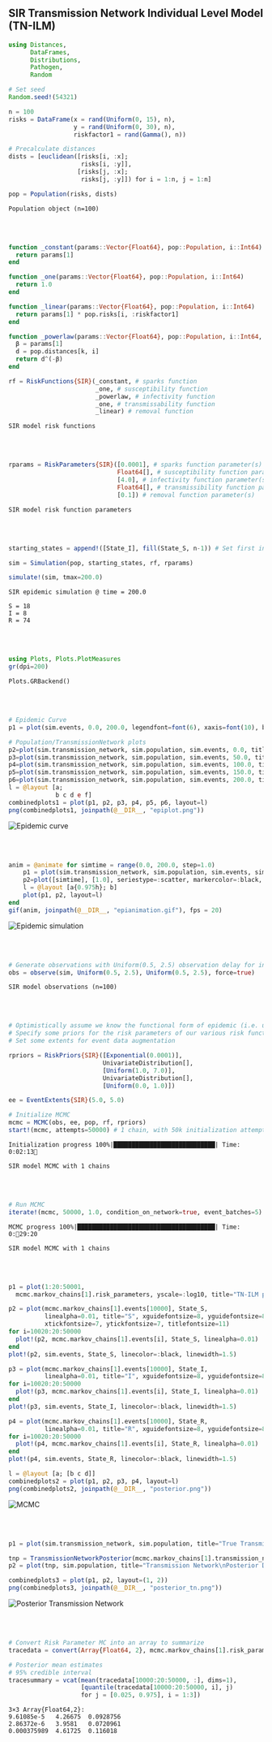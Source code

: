 ## SIR Transmission Network Individual Level Model (TN-ILM)

```julia
using Distances,
      DataFrames,
      Distributions,
      Pathogen,
      Random

# Set seed
Random.seed!(54321)

n = 100
risks = DataFrame(x = rand(Uniform(0, 15), n),
                  y = rand(Uniform(0, 30), n),
                  riskfactor1 = rand(Gamma(), n))

# Precalculate distances
dists = [euclidean([risks[i, :x];
                    risks[i, :y]],
                   [risks[j, :x];
                    risks[j, :y]]) for i = 1:n, j = 1:n]

pop = Population(risks, dists)
```

    Population object (n=100)

<br><br>

```julia
function _constant(params::Vector{Float64}, pop::Population, i::Int64)
  return params[1]
end

function _one(params::Vector{Float64}, pop::Population, i::Int64)
  return 1.0
end

function _linear(params::Vector{Float64}, pop::Population, i::Int64)
  return params[1] * pop.risks[i, :riskfactor1]
end

function _powerlaw(params::Vector{Float64}, pop::Population, i::Int64, k::Int64)
  β = params[1]
  d = pop.distances[k, i]
  return d^(-β)
end

rf = RiskFunctions{SIR}(_constant, # sparks function
                        _one, # susceptibility function
                        _powerlaw, # infectivity function
                        _one, # transmissability function
                        _linear) # removal function
```

    SIR model risk functions

<br><br>

```julia
rparams = RiskParameters{SIR}([0.0001], # sparks function parameter(s)
                              Float64[], # susceptibility function parameter(s)
                              [4.0], # infectivity function parameter(s)
                              Float64[], # transmissibility function parameter(s)
                              [0.1]) # removal function parameter(s)
```


    SIR model risk function parameters

<br><br>

```julia
starting_states = append!([State_I], fill(State_S, n-1)) # Set first individual as infectious, others as susceptible to start

sim = Simulation(pop, starting_states, rf, rparams)

simulate!(sim, tmax=200.0)
```

    SIR epidemic simulation @ time = 200.0

    S = 18
    I = 8
    R = 74

<br><br>

```julia
using Plots, Plots.PlotMeasures
gr(dpi=200)
```




    Plots.GRBackend()

<br><br>

```julia
# Epidemic Curve
p1 = plot(sim.events, 0.0, 200.0, legendfont=font(6), xaxis=font(10), bottom_margin=30px)

# Population/TransmissionNetwork plots
p2=plot(sim.transmission_network, sim.population, sim.events, 0.0, title="Time = 0", titlefontsize = 8)
p3=plot(sim.transmission_network, sim.population, sim.events, 50.0, title="Time = 50", titlefontsize = 8)
p4=plot(sim.transmission_network, sim.population, sim.events, 100.0, title="Time = 100", titlefontsize = 8)
p5=plot(sim.transmission_network, sim.population, sim.events, 150.0, title="Time = 150", titlefontsize = 8)
p6=plot(sim.transmission_network, sim.population, sim.events, 200.0, title="Time = 200", titlefontsize = 8)
l = @layout [a;
             b c d e f]
combinedplots1 = plot(p1, p2, p3, p4, p5, p6, layout=l)
png(combinedplots1, joinpath(@__DIR__, "epiplot.png"))
```

![Epidemic curve](epiplot.png)

<br><br>

```julia
anim = @animate for simtime = range(0.0, 200.0, step=1.0)
    p1 = plot(sim.transmission_network, sim.population, sim.events, simtime, markersize=4, legend=:none, xlim=(-2,17))
    p2=plot([simtime], [1.0], seriestype=:scatter, markercolor=:black, markersize=4, marker=:dtriangle, legend=:none, xlabel="Time", framestyle=:origin, grid=:none, tick_direction=:out, yaxis=false, xticks=0:25:200, aspect_ratio=4, ylim=(-1,1), xlim=(-10,210), xaxis=font(8))
    l = @layout [a{0.975h}; b]   
    plot(p1, p2, layout=l)
end
gif(anim, joinpath(@__DIR__, "epianimation.gif"), fps = 20)
```


![Epidemic simulation](epianimation.gif?raw=true)

<br><br>

```julia
# Generate observations with Uniform(0.5, 2.5) observation delay for infection and removal
obs = observe(sim, Uniform(0.5, 2.5), Uniform(0.5, 2.5), force=true)
```




    SIR model observations (n=100)

<br><br>

```julia
# Optimistically assume we know the functional form of epidemic (i.e. use same risk functions used for simulation purposes)
# Specify some priors for the risk parameters of our various risk functions
# Set some extents for event data augmentation

rpriors = RiskPriors{SIR}([Exponential(0.0001)],
                          UnivariateDistribution[],
                          [Uniform(1.0, 7.0)],
                          UnivariateDistribution[],
                          [Uniform(0.0, 1.0)])

ee = EventExtents{SIR}(5.0, 5.0)

# Initialize MCMC
mcmc = MCMC(obs, ee, pop, rf, rpriors)
start!(mcmc, attempts=50000) # 1 chain, with 50k initialization attempts
```

    Initialization progress 100%|████████████████████████████| Time: 0:02:13

    SIR model MCMC with 1 chains

<br><br>

```julia
# Run MCMC
iterate!(mcmc, 50000, 1.0, condition_on_network=true, event_batches=5)
```

    MCMC progress 100%|██████████████████████████████████████| Time: 0:29:20

    SIR model MCMC with 1 chains

<br><br>

```julia
p1 = plot(1:20:50001,
  mcmc.markov_chains[1].risk_parameters, yscale=:log10, title="TN-ILM parameters", xguidefontsize=8, yguidefontsize=8, xtickfontsize=7, ytickfontsize=7, titlefontsize=11, bottom_margin=30px)

p2 = plot(mcmc.markov_chains[1].events[10000], State_S,
          linealpha=0.01, title="S", xguidefontsize=8, yguidefontsize=8,
          xtickfontsize=7, ytickfontsize=7, titlefontsize=11)
for i=10020:20:50000
  plot!(p2, mcmc.markov_chains[1].events[i], State_S, linealpha=0.01)
end
plot!(p2, sim.events, State_S, linecolor=:black, linewidth=1.5)

p3 = plot(mcmc.markov_chains[1].events[10000], State_I,
          linealpha=0.01, title="I", xguidefontsize=8, yguidefontsize=8, xtickfontsize=7, ytickfontsize=7, titlefontsize=11)
for i=10020:20:50000
  plot!(p3, mcmc.markov_chains[1].events[i], State_I, linealpha=0.01)
end
plot!(p3, sim.events, State_I, linecolor=:black, linewidth=1.5)

p4 = plot(mcmc.markov_chains[1].events[10000], State_R,
          linealpha=0.01, title="R", xguidefontsize=8, yguidefontsize=8, xtickfontsize=7, ytickfontsize=7, titlefontsize=11)
for i=10020:20:50000
  plot!(p4, mcmc.markov_chains[1].events[i], State_R, linealpha=0.01)
end
plot!(p4, sim.events, State_R, linecolor=:black, linewidth=1.5)

l = @layout [a; [b c d]]
combinedplots2 = plot(p1, p2, p3, p4, layout=l)
png(combinedplots2, joinpath(@__DIR__, "posterior.png"))
```

![MCMC](posterior.png)

<br><br>

```julia
p1 = plot(sim.transmission_network, sim.population, title="True Transmission\nNetwork", titlefontsize=11, framestyle=:box)

tnp = TransmissionNetworkPosterior(mcmc.markov_chains[1].transmission_network[10000:20:50000])
p2 = plot(tnp, sim.population, title="Transmission Network\nPosterior Distribution", titlefontsize=11, framestyle=:box)

combinedplots3 = plot(p1, p2, layout=(1, 2))
png(combinedplots3, joinpath(@__DIR__, "posterior_tn.png"))
```

![Posterior Transmission Network](posterior_tn.png)

<br><br>

```julia
# Convert Risk Parameter MC into an array to summarize
tracedata = convert(Array{Float64, 2}, mcmc.markov_chains[1].risk_parameters)

# Posterior mean estimates
# 95% credible interval
tracesummary = vcat(mean(tracedata[10000:20:50000, :], dims=1), 
                    [quantile(tracedata[10000:20:50000, i], j) 
                    for j = [0.025, 0.975], i = 1:3])

```

    3×3 Array{Float64,2}:
    9.61085e-5   4.26675  0.0928756
    2.86372e-6   3.9581   0.0720961
    0.000375989  4.61725  0.116018 
